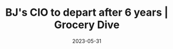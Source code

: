 ---
category:
- .nan
date: 2023-05-31
keyword_suggestion: ubuntu install docker
post_inspiration: https://www.grocerydive.com/news/BJs-Wholesale-Club-CIO-Scott-Kessler-departs/650928/
silot_terms: digital automation
title: BJ's CIO to depart after 6 years | Grocery Dive
---